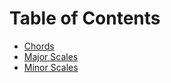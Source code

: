 # Table of Contents
* [Chords](chords.md)
* [Major Scales](scales-major.md)
* [Minor Scales](scales-minor.md)